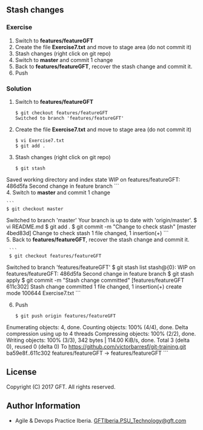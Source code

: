 ## Stash changes

### Exercise

 1. Switch to **features/featureGFT**  
 2. Create the file **Exercise7.txt** and move to stage area (do not commit it)  
 3. Stash changes (right click on git repo)  
 4. Switch to **master** and commit 1 change  
 5. Back to **features/featureGFT**, recover the stash change and commit it.  
 6. Push  

### Solution

 1. Switch to **features/featureGFT**  
 
    ```
    $ git checkout features/featureGFT
    Switched to branch 'features/featureGFT'
    ```  
    
 2. Create the file **Exercise7.txt** and move to stage area (do not commit it)  
 
    ```
    $ vi Exercise7.txt
    $ git add .
    ```
 3. Stash changes (right click on git repo)  

    ```
    $ git stash
Saved working directory and index state WIP on features/featureGFT: 486d5fa Second change in feature branch
    ```  
 4. Switch to **master** and commit 1 change  

    ```
    $ git checkout master
Switched to branch 'master'
Your branch is up to date with 'origin/master'.
$ vi README.md
$ git add .
$ git commit -m "Change to check stash"
[master 4bed83d] Change to check stash
 1 file changed, 1 insertion(+)
    ```  
 5. Back to **features/featureGFT**, recover the stash change and commit it.  
 
     ```
     $ git checkout features/featureGFT
Switched to branch 'features/featureGFT'
$ git stash list
stash@{0}: WIP on features/featureGFT: 486d5fa Second change in feature branch
$ git stash apply
$ git commit -m "Stash change committed"
[features/featureGFT 611c302] Stash change committed
 1 file changed, 1 insertion(+)
 create mode 100644 Exercise7.txt
     ```  
     
 6. Push  

    ```
    $ git push origin features/featureGFT
Enumerating objects: 4, done.
Counting objects: 100% (4/4), done.
Delta compression using up to 4 threads
Compressing objects: 100% (2/2), done.
Writing objects: 100% (3/3), 342 bytes | 114.00 KiB/s, done.
Total 3 (delta 0), reused 0 (delta 0)
To https://github.com/victorbarresf/git-training.git
   ba59e8f..611c302  features/featureGFT -> features/featureGFT
    ```

## License
Copyright (C) 2017 GFT. All rights reserved.

## Author Information
* Agile & Devops Practice Iberia. GFTIberia.PSU_Technology@gft.com
